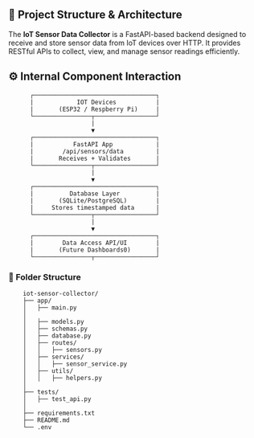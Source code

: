 ## 📁 Project Structure & Architecture

The **IoT Sensor Data Collector** is a FastAPI-based backend designed to receive and store sensor data from IoT devices over HTTP. It provides RESTful APIs to collect, view, and manage sensor readings efficiently.


## ⚙️ Internal Component Interaction

```text
      ┌──────────────────────────────────┐
      |            IOT Devices           |
      |       (ESP32 / Respberry Pi)     |
      └────────────────┬─────────────────┘
                       |
                       ▼
      ┌──────────────────────────────────┐
      |           FastAPI App            |
      |        /api/sensors/data         |
      |       Receives + Validates       |
      └────────────────┬─────────────────┘
                       |
                       ▼
      ┌──────────────────────────────────┐
      |          Database Layer          |
      |       (SQLite/PostgreSQL)        |
      |     Stores timestamped data      |
      └────────────────┬─────────────────┘
                       |
                       ▼
      ┌──────────────────────────────────┐
      |        Data Access API/UI        |
      |       (Future Dashboards0)       |
      └────────────────┬─────────────────┘
```

### 📁 Folder Structure

``` text 
    iot-sensor-collector/
    ├── app/
    │   ├── main.py
    │
    │   ├── models.py
    │   ├── schemas.py
    │   ├── database.py
    │   ├── routes/
    │   │   ├── sensors.py
    │   ├── services/
    │   │   ├── sensor_service.py
    │   ├── utils/
    │   │   ├── helpers.py
    │
    ├── tests/
    │   ├── test_api.py
    │
    ├── requirements.txt
    ├── README.md
    └── .env